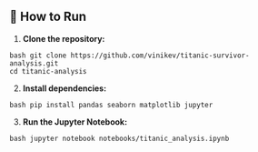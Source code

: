 ## 🚀 How to Run

1. **Clone the repository:**

```
bash git clone https://github.com/vinikev/titanic-survivor-analysis.git
cd titanic-analysis
```

2. **Install dependencies:**

```
bash pip install pandas seaborn matplotlib jupyter
```

3. **Run the Jupyter Notebook:**

```
bash jupyter notebook notebooks/titanic_analysis.ipynb
```
